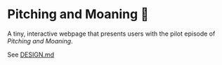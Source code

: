 # Pitching and Moaning 🧠
A tiny, interactive webpage that presents users with the pilot episode of _Pitching and Moaning_.

See [DESIGN.md](docs/DESIGN.md)